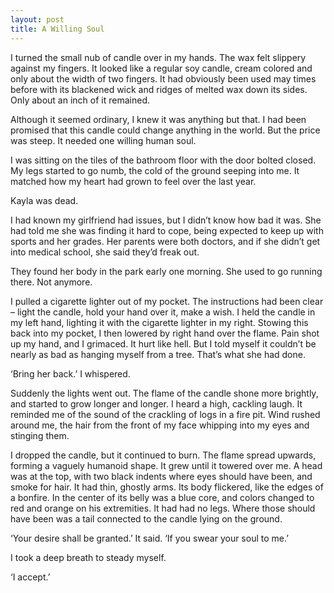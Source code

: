 ```yaml
---
layout: post
title: A Willing Soul
---
```



I turned the small nub of candle over in my hands. The wax felt slippery against my fingers. It looked like a regular soy candle, cream colored and only about the width of two fingers. It had obviously been used may times before with its blackened wick and ridges of melted wax down its sides. Only about an inch of it remained.

Although it seemed ordinary, I knew it was anything but that. I had been promised that this candle could change anything in the world. But the price was steep. It needed one willing human soul.

I was sitting on the tiles of the bathroom floor with the door bolted closed. My legs started to go numb, the cold of the ground seeping into me. It matched how my heart had grown to feel over the last year.

Kayla was dead.

I had known my girlfriend had issues, but I didn’t know how bad it was. She had told me she was finding it hard to cope, being expected to keep up with sports and her grades. Her parents were both doctors, and if she didn’t get into medical school, she said they’d freak out.

They found her body in the park early one morning. She used to go running there. Not anymore.

I pulled a cigarette lighter out of my pocket. The instructions had been clear – light the candle, hold your hand over it, make a wish.
I held the candle in my left hand, lighting it with the cigarette lighter in my right. Stowing this back into my pocket, I then lowered by right hand over the flame. Pain shot up my hand, and I grimaced. It hurt like hell. But I told myself it couldn’t be nearly as bad as hanging myself from a tree. That’s what she had done.

‘Bring her back.’ I whispered.

Suddenly the lights went out. The flame of the candle shone more brightly, and started to grow longer and longer. I heard a high, cackling laugh. It reminded me of the sound of the crackling of logs in a fire pit. Wind rushed around me, the hair from the front of my face whipping into my eyes and stinging them.

I dropped the candle, but it continued to burn. The flame spread upwards, forming a vaguely humanoid shape. It grew until it towered over me. A head was at the top, with two black indents where eyes should have been, and smoke for hair. It had thin, ghostly arms. Its body flickered, like the edges of a bonfire. In the center of its belly was a blue core, and colors changed to red and orange on his extremities. It had had no legs. Where those should have been was a tail connected to the candle lying on the ground.

‘Your desire shall be granted.’ It said. ‘If you swear your soul to me.’

I took a deep breath to steady myself.

‘I accept.’
